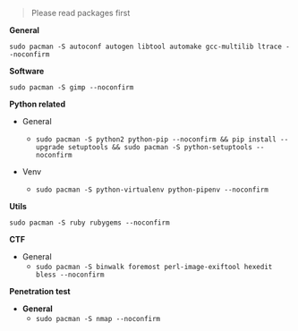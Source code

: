 > Please read packages first

**General**

`sudo pacman -S autoconf autogen libtool automake gcc-multilib ltrace --noconfirm`
  
**Software**

`sudo pacman -S gimp --noconfirm`


**Python related**

  * General
    * `sudo pacman -S python2 python-pip --noconfirm && pip install --upgrade setuptools && sudo pacman -S python-setuptools --noconfirm`
    
  * Venv
    * `sudo pacman -S python-virtualenv python-pipenv --noconfirm`

**Utils**

`sudo pacman -S ruby rubygems --noconfirm`

**CTF**

  * General
    * `sudo pacman -S binwalk foremost perl-image-exiftool hexedit bless --noconfirm`
    
**Penetration test**

  * **General**
    * `sudo pacman -S nmap --noconfirm`
